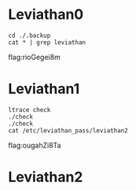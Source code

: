 # Leviathan0
``` 
cd ./.backup
cat * | grep leviathan
```
flag:rioGegei8m
# Leviathan1
```
ltrace check
./check 
./check 
cat /etc/leviathan_pass/leviathan2
```
flag:ougahZi8Ta
# Leviathan2